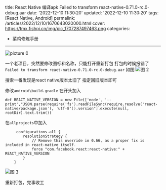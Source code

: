 title: React Native 编译apk Failed to transform react-native-0.71.0-rc.0-debug.aar 
date: '2022-12-10 11:30:20'
updated: '2022-12-10 11:30:20'
tags: [React Native, Android]
permalink: /articles/2022/12/10/1670643020000.html
cover: https://tmx.fishpi.cn/img/pic_1707287497463.png
categories: 
- 菜鸡修炼手册
---
![picture 0](https://tmx.fishpi.cn/img/pic_1707287497463.png)  


一个老项目，突然要修改图标和名称，只能打开重新打包
打包的时候报错了
`Failed to transform react-native-0.71.0-rc.0-debug.aar`
如图
![图 2](https://tmx.fishpi.cn/img/20221210_pic_1670643657419_7.png)  


搜索一番发现是react native版本太旧了
指定回旧版本即可

修改`android\build.gradle`
在开头加入
```
def REACT_NATIVE_VERSION = new File(['node', '--print',"JSON.parse(require('fs').readFileSync(require.resolve('react-native/package.json'), 'utf-8')).version"].execute(null, rootDir).text.trim())
```

在`allprojects`中加入
```
	 configurations.all {
        resolutionStrategy {
            // Remove this override in 0.66, as a proper fix is included in react-native itself.
            force "com.facebook.react:react-native:" + REACT_NATIVE_VERSION
        }
    }
```
![图 3](https://tmx.fishpi.cn/img/20221210_pic_1670643833320_67.png)  

重新打包，完事收工
